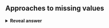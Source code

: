 ## Approaches to missing values
<details>
<summary><b>Reveal answer</b></summary>
1. Keep missing values as is - let each user of data determine best course of action<br>2. Remove data rows with missing values - if done with MNAR and MAR, this introduces bias. Last resort.<br>3. Remove the attributes (columns) with missing values.<br>4. Estimate and impute missing values
</details>

